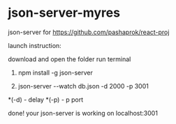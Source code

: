 # json-server-myres

json-server for 
https://github.com/pashaprok/react-proj


launch instruction:

download and open the folder
run terminal

1. npm install -g json-server

2. json-server --watch db.json -d 2000 -p 3001

*(-d) - delay
*(-p) - p port

done!
your json-server is working on localhost:3001
